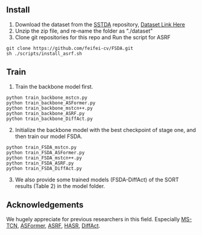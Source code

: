 
## Install
1. Download the dataset from the [SSTDA](https://github.com/cmhungsteve/SSTDA) repository, [Dataset Link Here](https://www.dropbox.com/s/kc1oyz79rr2znmh/Datasets.zip?dl=0)
2. Unzip the zip file, and re-name the folder as "./dataset"
3. Clone git repositories for this repo and Run the script for ASRF
```
git clone https://github.com/feifei-cv/FSDA.git
sh ./scripts/install_asrf.sh
```

## Train 
1. Train the backbone model first.
```
python train_backbone_mstcn.py 
python train_backbone_ASFormer.py 
python train_backbone_mstcn++.py 
python train_backbone_ASRF.py
python train_backbone_DiffAct.py 
```

2. Initialize the backbone model with the best checkpoint of stage one, and then train our model FSDA.
```
python train_FSDA_mstcn.py
python train_FSDA_ASFormer.py
python train_FSDA_mstcn++.py
python train_FSDA_ASRF.py
python train_FSDA_DiffAct.py 
```
3. We also provide some trained models (FSDA-DiffAct) of the SORT results (Table 2) in the model folder.    

## Acknowledgements
We hugely appreciate for previous researchers in this field. Especially [MS-TCN](https://github.com/yabufarha/ms-tcn), [ASFormer](https://github.com/ChinaYi/ASFormer), [ASRF](https://github.com/yiskw713/asrf),
[HASR](https://github.com/cotton-ahn/HASR_iccv2021), [DiffAct](https://github.com/Finspire13/DiffAct).
